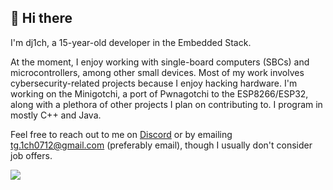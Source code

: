 <h2>👋 Hi there</h2>

<!--
<h3>15 y/o Embedded Stack Developer</h3>
-->

I'm dj1ch, a 15-year-old developer in the Embedded Stack. 

At the moment, I enjoy working with single-board computers (SBCs) and microcontrollers, among other small devices. Most of my work involves cybersecurity-related projects because I enjoy hacking hardware. I'm working on the Minigotchi, a port of Pwnagotchi to the ESP8266/ESP32, along with a plethora of other projects I plan on contributing to. I program in mostly C++ and Java.

Feel free to reach out to me on [Discord](https://discord.com/users/871252436038320209) or by emailing tg.1ch0712@gmail.com (preferably email), though I usually don't consider job offers.

![](https://komarev.com/ghpvc/?username=dj1ch)
